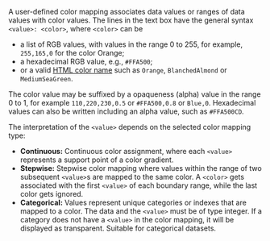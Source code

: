 A user-defined color mapping associates data values or ranges of data values 
with color values. The lines in the text box have the general syntax 
`<value>: <color>`, where `<color>` can be

* a list of RGB values, with values in the range 0 to 255, for example,
  `255,165,0` for the color Orange;
* a hexadecimal RGB value, e.g., `#FFA500`;
* or a valid [HTML color name](https://www.w3schools.com/colors/colors_names.asp)
  such as `Orange`, `BlanchedAlmond` or `MediumSeaGreen`.

The color value may be suffixed by a opaqueness (alpha) value in the range
0 to 1, for example `110,220,230,0.5` or `#FFA500,0.8` or `Blue,0`.
Hexadecimal values can also be written including an alpha value,
such as `#FFA500CD`.

The interpretation of the `<value>` depends on the selected color mapping 
type:

* **Continuous:** Continuous color assignment, where each `<value>` 
  represents a support point of a color gradient.
* **Stepwise:** Stepwise color mapping where values within the range of two
  subsequent `<value>`s are mapped to the same color. A `<color>` gets associated with the 
  first `<value>` of each boundary range, while the last color gets ignored.
* **Categorical:** Values represent unique categories or indexes that are 
  mapped to a color. The data and the `<value>` must be of type integer. 
  If a category does not have a `<value>` in the color mapping, it will be 
  displayed as transparent. Suitable for categorical datasets.


